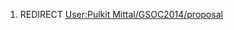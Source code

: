 1.  REDIRECT [User:Pulkit
    Mittal/GSOC2014/proposal](User:Pulkit_Mittal/GSOC2014/proposal "wikilink")